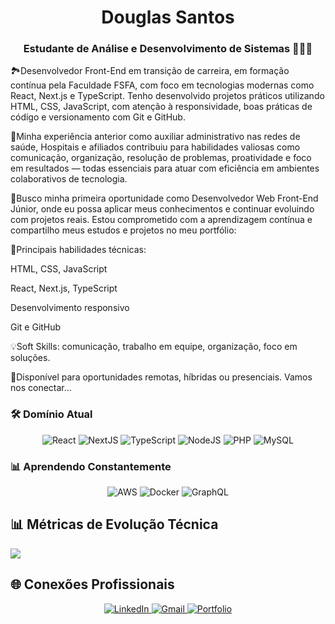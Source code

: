 

<h1 align="center">Douglas Santos</h1>
<h3 align="center">Estudante de Análise e Desenvolvimento de Sistemas 👨🏻‍💻</h3>


🏞️Desenvolvedor Front-End em transição de carreira, em formação contínua pela Faculdade FSFA, com foco em tecnologias modernas como React, Next.js e TypeScript. Tenho desenvolvido projetos práticos utilizando HTML, CSS, JavaScript, com atenção à responsividade, boas práticas de código e versionamento com Git e GitHub.

💼Minha experiência anterior como auxiliar administrativo nas redes de saúde, Hospitais e afiliados contribuiu para habilidades valiosas como comunicação, organização, resolução de problemas, proatividade e foco em resultados — todas essenciais para atuar com eficiência em ambientes colaborativos de tecnologia.

📌Busco minha primeira oportunidade como Desenvolvedor
Web Front-End Júnior, onde eu possa aplicar meus conhecimentos e continuar evoluindo com projetos reais.
Estou comprometido com a aprendizagem contínua e compartilho meus estudos e projetos no meu portfólio:


🔧Principais habilidades técnicas:

HTML, CSS, JavaScript

React, Next.js, TypeScript

Desenvolvimento responsivo

Git e GitHub

💡Soft Skills: comunicação, trabalho em equipe, organização,
foco em soluções.

📍Disponível para oportunidades remotas, híbridas ou
presenciais.
Vamos nos conectar…

 ### 🛠️ Domínio Atual
<div align="center">
  <!-- Frontend -->
  <img src="https://img.shields.io/badge/React-20232A?style=for-the-badge&logo=react&logoColor=61DAFB" alt="React" />
  <img src="https://img.shields.io/badge/Next.js-000000?style=for-the-badge&logo=nextdotjs&logoColor=white" alt="NextJS" />
  <img src="https://img.shields.io/badge/TypeScript-007ACC?style=for-the-badge&logo=typescript&logoColor=white" alt="TypeScript" />
  
  <!-- Backend -->
  <img src="https://img.shields.io/badge/Node.js-339933?style=for-the-badge&logo=nodedotjs&logoColor=white" alt="NodeJS" />
  <img src="https://img.shields.io/badge/PHP-777BB4?style=for-the-badge&logo=php&logoColor=white" alt="PHP" />
  
  <!-- Databases -->
  <img src="https://img.shields.io/badge/MySQL-005C84?style=for-the-badge&logo=mysql&logoColor=white" alt="MySQL" />
</div>

 ### 📊 Aprendendo Constantemente
<div align="center">
  <img src="https://img.shields.io/badge/AWS-232F3E?style=for-the-badge&logo=amazonaws&logoColor=white" alt="AWS" />
  <img src="https://img.shields.io/badge/Docker-2CA5E0?style=for-the-badge&logo=docker&logoColor=white" alt="Docker" />
  <img src="https://img.shields.io/badge/GraphQL-E434AA?style=for-the-badge&logo=graphql&logoColor=white" alt="GraphQL" />
</div>


 ## 📊 Métricas de Evolução Técnica


![](https://github-readme-stats.vercel.app/api/top-langs/?username=fera-programador&theme=radical&hide_border=false&include_all_commits=true&count_private=true&layout=compact)

 ## 🌐 Conexões Profissionais
<div align="center">
  <a href="https://www.linkedin.com/in/douglas-souza-dos-santos-113211261" target="_blank">
    <img src="https://img.shields.io/badge/LinkedIn-0077B5?style=for-the-badge&logo=linkedin&logoColor=white" alt="LinkedIn"/>
  </a>
  <a href="mailto:dsdouglas13@gmail.com">
    <img src="https://img.shields.io/badge/Gmail-D14836?style=for-the-badge&logo=gmail&logoColor=white" alt="Gmail"/>
  </a>
  <a href="https://portfolio-lyart-rho-31.vercel.app" target="_blank">
    <img src="https://img.shields.io/badge/Portfolio-%23000000.svg?style=for-the-badge&logo=firefox&logoColor=#FF7139" alt="Portfolio"/>
  </a>
</div>

 
    
